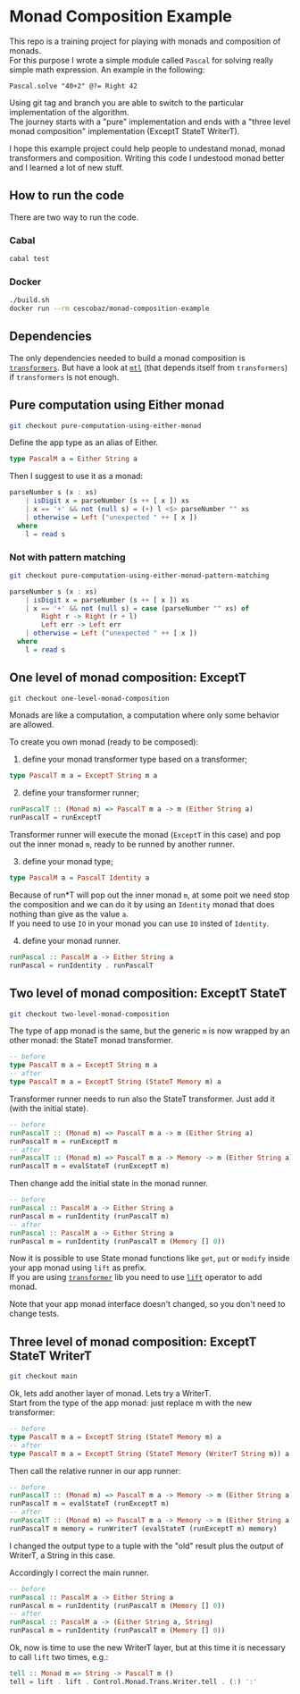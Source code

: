 # Monad Composition Example

This repo is a training project for playing with monads and composition of monads.  
For this purpose I wrote a simple module called `Pascal` for solving really simple math expression. An example in the following:

```haskel
Pascal.solve "40+2" @?= Right 42
```

Using git tag and branch you are able to switch to the particular implementation of the algorithm.  
The journey starts with a "pure" implementation and ends with a "three level monad composition" implementation (ExceptT StateT WriterT).  

I hope this example project could help people to undestand monad, monad transformers and composition. Writing this code I undestood monad better and I learned a lot of new stuff.

## How to run the code

There are two way to run the code.

### Cabal

```bash
cabal test
```

### Docker

```bash
./build.sh
docker run --rm cescobaz/monad-composition-example
```

## Dependencies

The only dependencies needed to build a monad composition is [`transformers`](https://hackage.haskell.org/package/transformers-0.5.6.2). But have a look at [`mtl`](https://hackage.haskell.org/package/mtl-2.2.2) (that depends itself from `transformers`) if `transformers` is not enough.

## Pure computation using Either monad

```bash
git checkout pure-computation-using-either-monad
```

Define the app type as an alias of Either.

```haskell
type PascalM a = Either String a
```

Then I suggest to use it as a monad:

```haskell
parseNumber s (x : xs)
    | isDigit x = parseNumber (s ++ [ x ]) xs
    | x == '+' && not (null s) = (+) l <$> parseNumber "" xs
    | otherwise = Left ("unexpected " ++ [ x ])
  where
    l = read s
```

### Not with pattern matching

```bash
git checkout pure-computation-using-either-monad-pattern-matching
```

```haskell
parseNumber s (x : xs)
    | isDigit x = parseNumber (s ++ [ x ]) xs
    | x == '+' && not (null s) = case (parseNumber "" xs) of
        Right r -> Right (r + l)
        Left err -> Left err
    | otherwise = Left ("unexpected " ++ [ x ])
  where
    l = read s
```

## One level of monad composition: ExceptT

```bash
git checkout one-level-monad-composition
```

Monads are like a computation, a computation where only some behavior are allowed.  

To create you own monad (ready to be composed):  

1. define your monad transformer type based on a transformer;

```haskell
type PascalT m a = ExceptT String m a
```

2. define your transformer runner;

```haskell
runPascalT :: (Monad m) => PascalT m a -> m (Either String a)
runPascalT = runExceptT
```

Transformer runner will execute the monad (`ExceptT` in this case) and pop out the inner monad `m`, ready to be runned by another runner.

3. define your monad type;

```haskell
type PascalM a = PascalT Identity a
```

Because of run*T will pop out the inner monad `m`, at some poit we need stop the composition and we can do it by using an `Identity` monad that does nothing than give as the value `a`.  
If you need to use `IO` in your monad you can use `IO` insted of `Identity`.

4. define your monad runner.

```haskell
runPascal :: PascalM a -> Either String a
runPascal = runIdentity . runPascalT
```

## Two level of monad composition: ExceptT StateT

```bash
git checkout two-level-monad-composition
```

The type of app monad is the same, but the generic `m` is now wrapped by an other monad: the StateT monad transformer.

```haskell
-- before
type PascalT m a = ExceptT String m a
-- after
type PascalT m a = ExceptT String (StateT Memory m) a
```

Transformer runner needs to run also the StateT transformer. Just add it (with the initial state).  

```haskell
-- before
runPascalT :: (Monad m) => PascalT m a -> m (Either String a)
runPascalT m = runExceptT m
-- after
runPascalT :: (Monad m) => PascalT m a -> Memory -> m (Either String a)
runPascalT m = evalStateT (runExceptT m)
```

Then change add the initial state in the monad runner.

```haskell
-- before
runPascal :: PascalM a -> Either String a
runPascal m = runIdentity (runPascalT m)
-- after
runPascal :: PascalM a -> Either String a
runPascal m = runIdentity (runPascalT m (Memory [] 0))
```

Now it is possible to use State monad functions like `get`, `put` or `modify` inside your app monad using `lift` as prefix.  
If you are using [`transformer`](https://hackage.haskell.org/package/transformers-0.5.6.2) lib you need to use [`lift`](https://hackage.haskell.org/package/transformers-0.5.6.2/docs/Control-Monad-Trans-Class.html#v:lift) operator to add monad.  

Note that your app monad interface doesn't changed, so you don't need to change tests.

## Three level of monad composition: ExceptT StateT WriterT

```bash
git checkout main
```

Ok, lets add another layer of monad. Lets try a WriterT.  
Start from the type of the app monad: just replace m with the new transformer:

```haskell
-- before
type PascalT m a = ExceptT String (StateT Memory m) a
-- after
type PascalT m a = ExceptT String (StateT Memory (WriterT String m)) a
```

Then call the relative runner in our app runner:

```haskell
-- before
runPascalT :: (Monad m) => PascalT m a -> Memory -> m (Either String a)
runPascalT m = evalStateT (runExceptT m)
-- after
runPascalT :: (Monad m) => PascalT m a -> Memory -> m (Either String a, String)
runPascalT m memory = runWriterT (evalStateT (runExceptT m) memory)
```

I changed the output type to a tuple with the "old" result plus the output of WriterT, a String in this case.  

Accordingly I correct the main runner.

```haskell
-- before
runPascal :: PascalM a -> Either String a
runPascal m = runIdentity (runPascalT m (Memory [] 0))
-- after
runPascal :: PascalM a -> (Either String a, String)
runPascal m = runIdentity (runPascalT m (Memory [] 0))
```

Ok, now is time to use the new WriterT layer, but at this time it is necessary to call `lift` two times, e.g.:

```haskell
tell :: Monad m => String -> PascalT m ()
tell = lift . lift . Control.Monad.Trans.Writer.tell . (:) ':'
```

